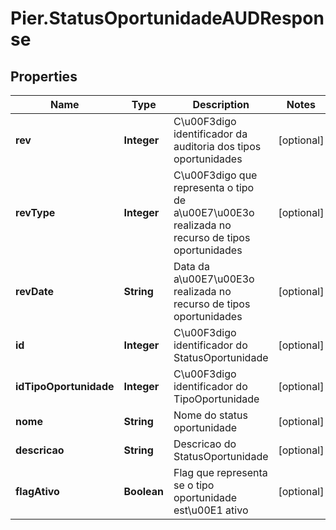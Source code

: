 # Pier.StatusOportunidadeAUDResponse

## Properties
Name | Type | Description | Notes
------------ | ------------- | ------------- | -------------
**rev** | **Integer** | C\u00F3digo identificador da auditoria dos tipos oportunidades | [optional] 
**revType** | **Integer** | C\u00F3digo que representa o tipo de a\u00E7\u00E3o realizada no recurso de tipos oportunidades | [optional] 
**revDate** | **String** | Data da a\u00E7\u00E3o realizada no recurso de tipos oportunidades | [optional] 
**id** | **Integer** | C\u00F3digo identificador do StatusOportunidade | [optional] 
**idTipoOportunidade** | **Integer** | C\u00F3digo identificador do TipoOportunidade | [optional] 
**nome** | **String** | Nome do status oportunidade | [optional] 
**descricao** | **String** | Descricao do StatusOportunidade | [optional] 
**flagAtivo** | **Boolean** | Flag que representa se o tipo oportunidade est\u00E1 ativo | [optional] 


